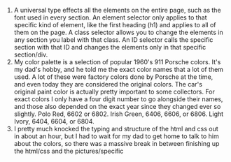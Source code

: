 1. A universal type effects all the elements on the entire page, such as the font used in every section. An element selector only applies to that specific kind of element, like the first heading (h1) and applies to all of them on the page. A class selector allows you to change the elements in any section you label with that class. An ID selector calls the specific section with that ID and changes the elements only in that specific section/div.
2. My color palette is a selection of popular 1960's 911 Porsche colors. It's my dad's hobby, and he told me the exact color names that a lot of them used. A lot of these were factory colors done by Porsche at the time, and even today they are considered the original colors. The car's original paint color is actually pretty important to some collectors. For exact colors I only have a four digit number to go alongside their names, and those also depended on the exact year since they changed ever so slightly. Polo Red, 6602 or 6802. Irish Green, 6406, 6606, or 6806. Light Ivory, 6404, 6604, or 6804.
3. I pretty much knocked the typing and structure of the html and css out in about an hour, but I had to wait for my dad to get home to talk to him about the colors, so there was a massive break in between finishing up the html/css and the pictures/specific